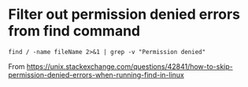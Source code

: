 # Filter out permission denied errors from find command

```
find / -name fileName 2>&1 | grep -v "Permission denied"
```

From <https://unix.stackexchange.com/questions/42841/how-to-skip-permission-denied-errors-when-running-find-in-linux> 

